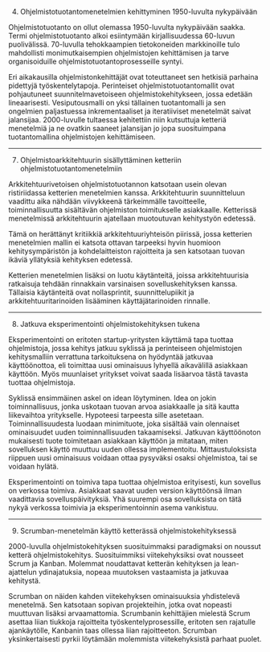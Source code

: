 4. Ohjelmistotuotantomenetelmien kehittyminen 1950-luvulta nykypäivään

Ohjelmistotuotanto on ollut olemassa 1950-luvulta nykypäivään saakka. Termi ohjelmistotuotanto alkoi esiintymään kirjallisuudessa 60-luvun puolivälissä. 70-luvulla tehokkaampien tietokoneiden markkinoille tulo mahdollisti monimutkaisempien ohjelmistojen kehittämisen ja tarve organisoiduille ohjelmistotuotantoprosesseille syntyi. 

Eri aikakausilla ohjelmistonkehittäjät ovat toteuttaneet sen hetkisiä parhaina pidettyjä työskentelytapoja. Perinteiset ohjelmistotuotantomallit ovat pohjautuneet suunnitelmavetoiseen ohjelmistokehitykseen, jossa edetään lineaarisesti. Vesiputousmalli on yksi tällainen tuotantomalli ja sen ongelmien paljastuessa inkrementaaliset ja iteratiiviset menetelmät saivat jalansijaa. 2000-luvulle tultaessa kehitettiin niin kutsuttuja ketteriä menetelmiä ja ne ovatkin saaneet jalansijan jo jopa suosituimpana tuotantomallina ohjelmistojen kehittämiseen. 

---------------------------------------------------------------------------------------------------

7. Ohjelmistoarkkitehtuurin sisällyttäminen ketteriin ohjelmistotuotantomenetelmiin

Arkkitehtuurivetoisen ohjelmistotuotannon katsotaan usein olevan ristiriidassa ketterien menetelmien kanssa. Arkkitehtuurin suunnitteluun vaadittu aika nähdään viivykkeenä tärkeimmälle tavoitteelle, toiminnallisuutta sisältävän ohjelmiston toimitukselle asiakkaalle. Ketterissä menetelmissä arkkitehtuurin ajatellaan muotoutuvan kehitystyön edetessä.

Tämä on herättänyt kritiikkiä arkkitehtuuriyhteisön piirissä, jossa ketterien menetelmien mallin ei katsota ottavan tarpeeksi hyvin huomioon kehitysympäristön ja kohdelaitteiston rajoitteita ja sen katsotaan tuovan ikäviä yllätyksiä kehityksen edetessä.

Ketterien menetelmien lisäksi on luotu käytänteitä, joissa arkkitehtuurisia ratkaisuja tehdään rinnakkain varsinaisen sovelluskehityksen kanssa. Tällaisia käytänteitä ovat nollasprintit, suunnittelupiikit ja arkkitehtuuritarinoiden lisääminen käyttäjätarinoiden rinnalle.

---------------------------------------------------------------------------------------------------

8. Jatkuva eksperimentointi ohjelmistokehityksen tukena

Eksperimentointi on eritoten startup-yritysten käyttämä tapa tuottaa ohjelmistoja, jossa kehitys jatkuu syklissä ja perinteiseen ohjelmistojen kehitysmalliin verrattuna tarkoituksena on hyödyntää jatkuvaa käyttöönottoa, eli toimittaa uusi ominaisuus lyhyellä aikavälillä asiakkaan käyttöön. Myös muunlaiset yritykset voivat saada lisäarvoa tästä tavasta tuottaa ohjelmistoja.

Syklissä ensimmäinen askel on idean löytyminen. Idea on jokin toiminnallisuus, jonka uskotaan tuovan arvoa asiakkaalle ja sitä kautta liikevaihtoa yritykselle. Hypoteesi tarpeesta sille asetetaan. Toiminnallisuudesta luodaan minimituote, joka sisältää vain olennaiset ominaisuudet uuden toiminnallisuuden takaamiseksi. Jatkuvan käyttöönoton mukaisesti tuote toimitetaan asiakkaan käyttöön ja mitataan, miten sovelluksen käyttö muuttuu uuden ollessa implementoitu. Mittaustuloksista riippuen uusi ominaisuus voidaan ottaa pysyväksi osaksi ohjelmistoa, tai se voidaan hylätä.

Eksperimentointi on toimiva tapa tuottaa ohjelmistoa erityisesti, kun sovellus on verkossa toimiva. Asiakkaat saavat uuden version käyttöönsä ilman vaadittavia sovelluspäivityksiä. Yhä suurempi osa sovelluksista on tätä nykyä verkossa toimivia ja eksperimentoinnin asema vankistuu.

---------------------------------------------------------------------------------------------------

9. Scrumban-menetelmän käyttö ketterässä ohjelmistokehityksessä

2000-luvulla ohjelmistokehityksen suosituimmaksi paradigmaksi on noussut ketterä ohjelmistokehitys. Suosituimmiksi viitekehyksiksi ovat nousseet Scrum ja Kanban. Molemmat noudattavat ketterän kehityksen ja lean-ajattelun ydinajatuksia, nopeaa muutoksen vastaamista ja jatkuvaa kehitystä.

Scrumban on näiden kahden viitekehyksen ominaisuuksia yhdistelevä menetelmä. Sen katsotaan sopivan projekteihin, jotka ovat nopeasti muuttuvan lisäksi arvaamattomia. Scrumbanin kehittäjien mielestä Scrum asettaa liian tiukkoja rajoitteita työskentelyprosessille, eritoten sen rajatulle ajankäytölle, Kanbanin taas ollessa liian rajoitteeton. Scrumban yksinkertaisesti pyrkii löytämään molemmista viitekehyksistä parhaat puolet. 
